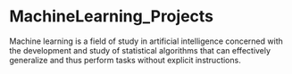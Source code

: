 # MachineLearning_Projects


Machine learning is a field of study in artificial intelligence concerned with the development and study of statistical algorithms that can effectively generalize and thus perform tasks without explicit instructions.
